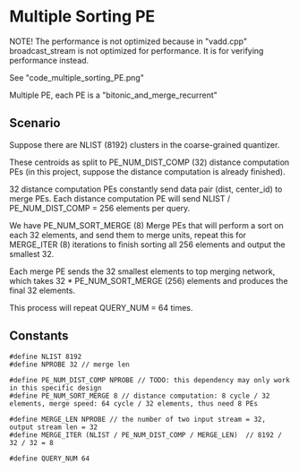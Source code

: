 # Multiple Sorting PE

NOTE! The performance is not optimized because in "vadd.cpp" broadcast_stream is not optimized for performance. It is for verifying performance instead.

See "code_multiple_sorting_PE.png"

Multiple PE, each PE is a "bitonic_and_merge_recurrent"

## Scenario 

Suppose there are NLIST (8192) clusters in the coarse-grained quantizer.

These centroids as split to PE_NUM_DIST_COMP (32) distance computation PEs (in this project, suppose the distance computation is already finished).

32 distance computation PEs constantly send data pair (dist, center_id) to merge PEs. Each distance computation PE will send NLIST / PE_NUM_DIST_COMP = 256 elements per query. 

We have PE_NUM_SORT_MERGE (8) Merge PEs that will perform a sort on each 32 elements, and send them to merge units, repeat this for MERGE_ITER (8) iterations to finish sorting all 256 elements and output the smallest 32.

Each merge PE sends the 32 smallest elements to top merging network, which takes 32 * PE_NUM_SORT_MERGE (256) elements and produces the final 32 elements.

This process will repeat QUERY_NUM = 64 times.

## Constants

```
#define NLIST 8192
#define NPROBE 32 // merge len

#define PE_NUM_DIST_COMP NPROBE // TODO: this dependency may only work in this specific design
#define PE_NUM_SORT_MERGE 8 // distance computation: 8 cycle / 32 elements, merge speed: 64 cycle / 32 elements, thus need 8 PEs

#define MERGE_LEN NPROBE // the number of two input stream = 32, output stream len = 32
#define MERGE_ITER (NLIST / PE_NUM_DIST_COMP / MERGE_LEN)  // 8192 / 32 / 32 = 8

#define QUERY_NUM 64
```